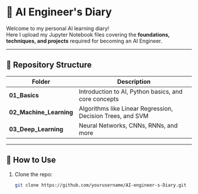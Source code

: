 # 📓 AI Engineer's Diary

Welcome to my personal AI learning diary!  
Here I upload my Jupyter Notebook files covering the **foundations, techniques, and projects** required for becoming an AI Engineer.

---

## 📂 Repository Structure

| Folder | Description |
|--------|-------------|
| **01_Basics** | Introduction to AI, Python basics, and core concepts |
| **02_Machine_Learning** | Algorithms like Linear Regression, Decision Trees, and SVM |
| **03_Deep_Learning** | Neural Networks, CNNs, RNNs, and more |

---

## 🚀 How to Use
1. Clone the repo:
   ```bash
   git clone https://github.com/yourusername/AI-engineer-s-Diary.git
